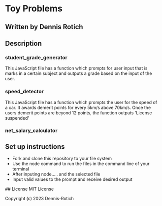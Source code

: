 # Toy Problems
## Written by Dennis Rotich
## Description
### student_grade_generator
This JavaScript file has a function which prompts for user input that is marks in a certain subject
and outputs a grade based on the input of the user. 
### speed_detector
This JavaScript file has a function which prompts the user for the speed of a car. It awards demerit points for every 5km/s above 70km/s. Once the users demerit points are beyond 12 points, the function outputs 'License suspended'
### net_salary_calculator
## Set up instructions
<ul>
    <li>Fork and clone this repository to your file system</li>
    <li>Use the node command to run the files in the command line of your terminal</li>
    <li>After inputing node..... and the selected file</li>
    <li>Input valid values to the prompt and receive desired output</li>
</ul>
## License
MIT License

Copyright (c) 2023 Dennis-Rotich